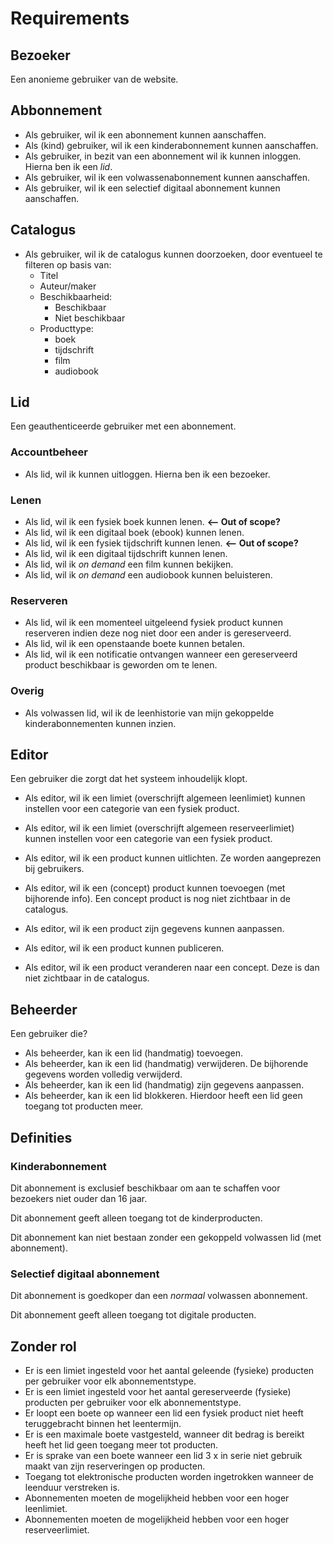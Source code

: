 # Requirements

## Bezoeker
Een anonieme gebruiker van de website.

## Abbonnement
- Als gebruiker, wil ik een abonnement kunnen aanschaffen.
- Als (kind) gebruiker, wil ik een kinderabonnement kunnen aanschaffen.
- Als gebruiker, in bezit van een abonnement wil ik kunnen inloggen. Hierna ben ik een _lid_. 
- Als gebruiker, wil ik een volwassenabonnement kunnen aanschaffen.
- Als gebruiker, wil ik een selectief digitaal abonnement kunnen aanschaffen.

## Catalogus
- Als gebruiker, wil ik de catalogus kunnen doorzoeken, door eventueel te filteren op basis van:
    - Titel
    - Auteur/maker
    - Beschikbaarheid:
        - Beschikbaar
        - Niet beschikbaar
    - Producttype:
        - boek
        - tijdschrift
        - film
        - audiobook


## Lid
Een geauthenticeerde gebruiker met een abonnement.

### Accountbeheer
- Als lid, wil ik kunnen uitloggen. Hierna ben ik een bezoeker.

### Lenen
- Als lid, wil ik een fysiek boek kunnen lenen. **<-- Out of scope?**
- Als lid, wil ik een digitaal boek (ebook) kunnen lenen. 
- Als lid, wil ik een fysiek tijdschrift kunnen lenen. **<-- Out of scope?**
- Als lid, wil ik een digitaal tijdschrift kunnen lenen.
- Als lid, wil ik _on demand_ een film kunnen bekijken.
- Als lid, wil ik _on demand_ een audiobook kunnen beluisteren.


### Reserveren
- Als lid, wil ik een momenteel uitgeleend fysiek product kunnen reserveren indien deze nog niet door een ander is gereserveerd.
- Als lid, wil ik een openstaande boete kunnen betalen.
- Als lid, wil ik een notificatie ontvangen wanneer een gereserveerd product beschikbaar is geworden om te lenen.


### Overig
- Als volwassen lid, wil ik de leenhistorie van mijn gekoppelde kinderabonnementen kunnen inzien.

## Editor
Een gebruiker die zorgt dat het systeem inhoudelijk klopt. 

- Als editor, wil ik een limiet (overschrijft algemeen leenlimiet) kunnen instellen voor een categorie van een fysiek product.
- Als editor, wil ik een limiet (overschrijft algemeen reserveerlimiet) kunnen instellen voor een categorie van een fysiek product.

- Als editor, wil ik een product kunnen uitlichten. Ze worden aangeprezen bij gebruikers.
- Als editor, wil ik een (concept) product kunnen toevoegen (met bijhorende info). Een concept product is nog niet zichtbaar in de catalogus.
- Als editor, wil ik een product zijn gegevens kunnen aanpassen.
- Als editor, wil ik een product kunnen publiceren.
- Als editor, wil ik een product veranderen naar een concept. Deze is dan niet zichtbaar in de catalogus.

## Beheerder
Een gebruiker die?

- Als beheerder, kan ik een lid (handmatig) toevoegen.
- Als beheerder, kan ik een lid (handmatig) verwijderen. De bijhorende gegevens worden volledig verwijderd.
- Als beheerder, kan ik een lid (handmatig) zijn gegevens aanpassen.
- Als beheerder, kan ik een lid blokkeren. Hierdoor heeft een lid geen toegang tot producten meer.


## Definities
### Kinderabonnement
Dit abonnement is exclusief beschikbaar om aan te schaffen voor bezoekers niet ouder dan 16 jaar.

Dit abonnement geeft alleen toegang tot de kinderproducten.

Dit abonnement kan niet bestaan zonder een gekoppeld volwassen lid (met abonnement).

### Selectief digitaal abonnement
Dit abonnement is goedkoper dan een _normaal_ volwassen abonnement. 

Dit abonnement geeft alleen toegang tot digitale producten.

## Zonder rol
- Er is een limiet ingesteld voor het aantal geleende (fysieke) producten per gebruiker voor elk abonnementstype.
- Er is een limiet ingesteld voor het aantal gereserveerde (fysieke) producten per gebruiker voor elk abonnementstype.
- Er loopt een boete op wanneer een lid een fysiek product niet heeft teruggebracht binnen het leentermijn. 
- Er is een maximale boete vastgesteld, wanneer dit bedrag is bereikt heeft het lid geen toegang meer tot producten.
- Er is sprake van een boete wanneer een lid 3 x in serie niet gebruik maakt van zijn reserveringen op producten.
- Toegang tot elektronische producten worden ingetrokken wanneer de leenduur verstreken is.
- Abonnementen moeten de mogelijkheid hebben voor een hoger leenlimiet.
- Abonnementen moeten de mogelijkheid hebben voor een hoger reserveerlimiet.